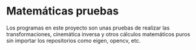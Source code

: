 # Matemáticas pruebas
Los programas en este proyecto son unas pruebas de realizar las transformaciones, cinemática inversa y otros cálculos matemáticos puros sin importar los repositorios como eigen, opencv, etc.
